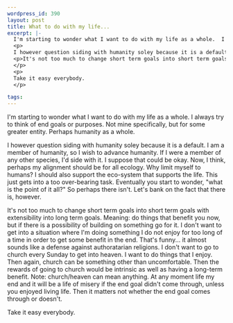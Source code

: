 ```yaml
--- 
wordpress_id: 390
layout: post
title: What to do with my life...
excerpt: |-
  I'm starting to wonder what I want to do with my life as a whole.  I always try to think of end goals or purposes.  Not mine specifically, but for some greater entity.  Perhaps humanity as a whole.
  <p>
  I however question siding with humanity soley because it is a default.  I am a member of humanity, so I wish to advance humanity.  If I were a member of any other species, I'd side with it.  I suppose that could be okay.  Now, I think, perhaps my alignment should be for all ecology.  Why limit myself to humans?  I should also support the eco-system that supports the life.  This just gets into a too over-bearing task.  Eventually you start to wonder, "what is the point of it all?"  So perhaps there isn't.  Let's bank on the fact that there is, however. </p>
  <p>It's not too much to change short term goals into short term goals with extensibility into long term goals.  Meaning: do things that benefit you now, but if there is a possibility of building on something go for it.  I don't want to get into a situation where I'm doing something I do not enjoy for too long of a time in order to get some benefit in the end.  That's funny... it almost sounds like a defense against authoratarian religions.  I don't want to go to church every Sunday to get into heaven.  I want to do things that I enjoy.  Then again, church can be something other than uncomfortable.  Then the rewards of going to church would be intrinsic as well as having a long-term benefit.  Note: church/heaven can mean anything.  At any moment life my end and it will be a life of misery if the end goal didn't come through, unless you enjoyed living life.  Then it matters not whether the end goal comes through or doesn't.
  </p>
  <p>
  Take it easy everybody.
  </p>

tags: 
---
```


I'm starting to wonder what I want to do with my life as a whole.  I always try to think of end goals or purposes.  Not mine specifically, but for some greater entity.  Perhaps humanity as a whole.
<p>
I however question siding with humanity soley because it is a default.  I am a member of humanity, so I wish to advance humanity.  If I were a member of any other species, I'd side with it.  I suppose that could be okay.  Now, I think, perhaps my alignment should be for all ecology.  Why limit myself to humans?  I should also support the eco-system that supports the life.  This just gets into a too over-bearing task.  Eventually you start to wonder, "what is the point of it all?"  So perhaps there isn't.  Let's bank on the fact that there is, however. </p>
<p>It's not too much to change short term goals into short term goals with extensibility into long term goals.  Meaning: do things that benefit you now, but if there is a possibility of building on something go for it.  I don't want to get into a situation where I'm doing something I do not enjoy for too long of a time in order to get some benefit in the end.  That's funny... it almost sounds like a defense against authoratarian religions.  I don't want to go to church every Sunday to get into heaven.  I want to do things that I enjoy.  Then again, church can be something other than uncomfortable.  Then the rewards of going to church would be intrinsic as well as having a long-term benefit.  Note: church/heaven can mean anything.  At any moment life my end and it will be a life of misery if the end goal didn't come through, unless you enjoyed living life.  Then it matters not whether the end goal comes through or doesn't.
</p>
<p>
Take it easy everybody.
</p>
